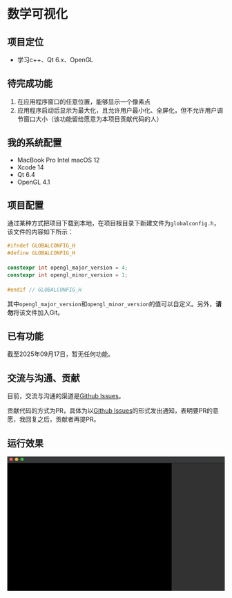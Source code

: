 # 数学可视化

## 项目定位

- 学习c++、Qt 6.x、OpenGL

## 待完成功能

1. 在应用程序窗口的任意位置，能够显示一个像素点
2. 应用程序启动后显示为最大化，且允许用户最小化、全屏化，但不允许用户调节窗口大小（该功能留给愿意为本项目贡献代码的人）

## 我的系统配置

- MacBook Pro Intel macOS 12
- Xcode 14
- Qt 6.4
- OpenGL 4.1

## 项目配置

通过某种方式把项目下载到本地，在项目根目录下新建文件为`globalconfig.h`，该文件的内容如下所示：

```cpp
#ifndef GLOBALCONFIG_H
#define GLOBALCONFIG_H

constexpr int opengl_major_version = 4;
constexpr int opengl_minor_version = 1;

#endif // GLOBALCONFIG_H

```

其中`opengl_major_version`和`opengl_minor_version`的值可以自定义。另外，**请勿**将该文件加入Git。

## 已有功能

截至2025年09月17日，暂无任何功能。

## 交流与沟通、贡献

目前，交流与沟通的渠道是[Github Issues](https://github.com/huayicheng2015/MathematicalVisualization/issues)。

贡献代码的方式为PR，具体为以[Github Issues](https://github.com/huayicheng2015/MathematicalVisualization/issues)的形式发出通知，表明要PR的意愿，我回复之后，贡献者再提PR。

## 运行效果

![运行效果图](https://github.com/huayicheng2015/MathematicalVisualization/blob/master/%E8%BF%90%E8%A1%8C%E6%95%88%E6%9E%9C%E5%9B%BE/%E6%88%AA%E5%B1%8F2025-09-17%2019.10.32.png)
